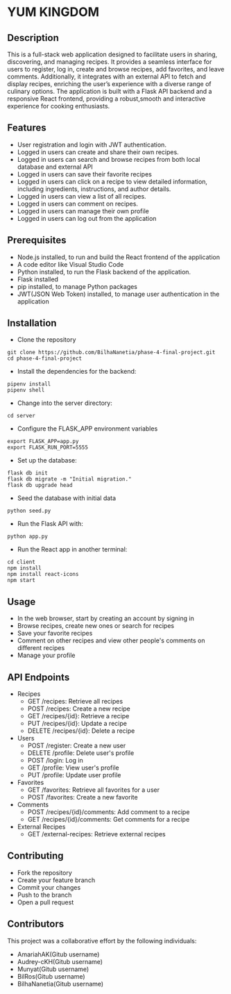 # YUM KINGDOM
## Description
This is a full-stack web application designed to facilitate users in sharing, discovering, and managing recipes. It provides a seamless interface for users to register, log in, create and browse recipes, add favorites, and leave comments. Additionally, it integrates with an external API to fetch and display recipes, enriching the user’s experience with a diverse range of culinary options. The application is built with a Flask API backend and a responsive React frontend, providing a robust,smooth and interactive experience for cooking enthusiasts.
## Features
- User registration and login with JWT authentication.
- Logged in users can create and share their own recipes.
- Logged in users can search and browse recipes from both local database and external API
- Logged in users can save their favorite recipes
- Logged in users can click on a recipe to view detailed information, including ingredients, instructions, and author details.
- Logged in users can view a list of all recipes.
- Logged in users can comment on recipes.
- Logged in users can manage their own profile
- Logged in users can log out from the application
## Prerequisites
- Node.js installed, to run and build the React frontend of the application
- A code editor like Visual Studio Code 
- Python installed, to run the Flask backend of the application. 
- Flask installed
- pip installed, to manage Python packages
- JWT(JSON Web Token) installed, to manage user authentication in the application
## Installation
- Clone the repository
```console
git clone https://github.com/BilhaNanetia/phase-4-final-project.git
cd phase-4-final-project
```
- Install the dependencies for the  backend:
```console
pipenv install
pipenv shell
```
- Change into the server directory:
```console
cd server
```
- Configure the FLASK_APP environment variables
```console
export FLASK_APP=app.py
export FLASK_RUN_PORT=5555
```
- Set up the database:
```console
flask db init
flask db migrate -m "Initial migration."
flask db upgrade head
```
- Seed the database with initial data
```console
python seed.py
```
- Run the Flask API with:
```console
python app.py
```
- Run the React app in another terminal:
```console
cd client
npm install
npm install react-icons
npm start 
```
## Usage
- In the web browser, start by creating an account by signing in
- Browse recipes, create new ones or  search for recipes 
- Save your favorite recipes
- Comment on other recipes and view other people's comments on different recipes
- Manage your profile
## API Endpoints
- Recipes
    - GET /recipes: Retrieve all recipes
    - POST /recipes: Create a new recipe
    - GET /recipes/{id}: Retrieve a recipe
    - PUT /recipes/{id}: Update a recipe
    - DELETE /recipes/{id}: Delete a recipe
- Users
    - POST /register: Create a new user
    - DELETE /profile: Delete user's profile
    - POST /login: Log in
    - GET /profile: View user's profile
    - PUT /profile: Update user profile
- Favorites
    - GET /favorites: Retrieve all favorites for a user
    - POST /favorites: Create a new favorite
- Comments
    - POST /recipes/{id}/comments: Add comment to a recipe
    - GET /recipes/{id}/comments: Get comments for a recipe
- External Recipes
    - GET /external-recipes: Retrieve  external recipes
## Contributing
- Fork the repository
- Create your feature branch
- Commit your changes
- Push to the branch
- Open a pull request
## Contributors
This project was a collaborative effort by the following individuals:
- AmariahAK(Gitub username)
- Audrey-cKH(Gitub username)
- Munyat(Gitub username)
- BilRos(Gitub username)
- BilhaNanetia(Gitub username)
